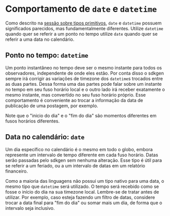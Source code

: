 # Comportamento de `date` e `datetime`

Como descrito na [sessão sobre tipos primitivos](../descrevendo-api.md), `date` e `datetime` possuem significados parecidos, mas fundamentalmente diferentes. Utilize `datetime` quando quer se referir a um ponto no tempo utilize `date` quando quer se referir a uma data no calendário.

## Ponto no tempo: `datetime`

Um ponto instantâneo no tempo deve ser o mesmo instante para todos os observadores, independente de onde eles estão. Por conta disso o sdkgen sempre irá corrigir as variações de timezone dos `datetime`s trocados entre as duas partes. Dessa forma uma das partes pode falar sobre um instante no tempo em seu fuso horário local e o outro lado irá receber exatamente o mesmo instante, mas convertido no seu fuso horário próprio. Esse comportamento é conveniente ao trocar a informação da data de publicação de uma postagem, por exemplo.

Note que o "inicio do dia" e o "fim do dia" são momentos diferentes em fusos horários diferentes.

## Data no calendário: `date`

Um dia específico no calendário é o mesmo em todo o globo, embora represente um intervalo de tempo diferente em cada fuso horário. Datas serão passadas pelo sdkgen sem nenhuma alteração. Esse tipo é útil para se referir a um feriado, ou a um intervalo de datas em um relatório financeiro.

Como a maioria das linguagens não possui um tipo nativo para uma data, o mesmo tipo que `datetime` será utilizado. O tempo será recebido como se fosse o início do dia na sua timezone local. Lembre-se de tratar antes de utilizar. Por exemplo, caso esteja fazendo um filtro de datas, considere trocar a data final para "fim do dia" ou somar mais um dia, de forma que o intervalo seja inclusivo.
